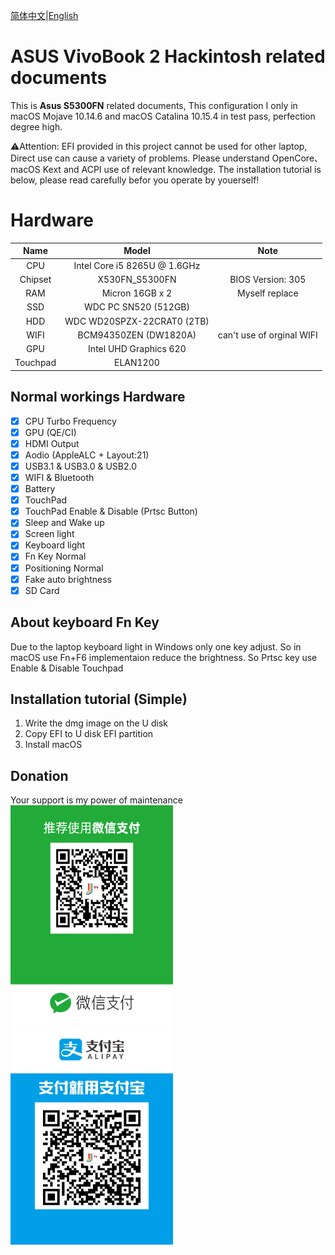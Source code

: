 
[简体中文](README.md)|[English](README_en.md)

# ASUS VivoBook 2 Hackintosh related documents

This is **Asus S5300FN** related documents, This configuration I only in macOS Mojave 10.14.6 and macOS Catalina 10.15.4 in test pass, perfection degree high.

⚠️️️Attention: EFI provided in this project cannot be used for other laptop, Direct use can cause a variety of problems. Please understand OpenCore、macOS Kext and ACPI use of relevant knowledge. The installation tutorial is below, please read carefully befor you operate by youerself!

# Hardware

|Name|Model|Note
:-:|:-:|:-:
|CPU|Intel Core i5 8265U @ 1.6GHz
|Chipset|X530FN_S5300FN|BIOS Version: 305
|RAM|Micron 16GB x 2|Myself replace
|SSD|WDC PC SN520 (512GB)
|HDD|WDC WD20SPZX-22CRAT0 (2TB)
|WIFI|BCM94350ZEN (DW1820A)|can't use of orginal WIFI 
|GPU|Intel UHD Graphics 620
|Touchpad|ELAN1200

## Normal workings Hardware

- [x] CPU Turbo Frequency
- [x] GPU (QE/CI)
- [x] HDMI Output
- [x] Aodio (AppleALC + Layout:21)
- [x] USB3.1 & USB3.0 & USB2.0
- [x] WIFI & Bluetooth
- [x] Battery
- [x] TouchPad
- [x] TouchPad Enable & Disable (Prtsc Button)
- [x] Sleep and Wake up
- [x] Screen light
- [x] Keyboard light
- [x] Fn Key Normal
- [x] Positioning Normal
- [x] Fake auto brightness
- [x] SD Card

## About keyboard Fn Key

Due to the laptop keyboard light in Windows only one key adjust. So in macOS use Fn+F6 implementaion reduce the brightness. So Prtsc key use Enable & Disable Touchpad

## Installation tutorial (Simple)

1. Write the dmg image on the U disk
2. Copy EFI to U disk EFI partition
3. Install macOS

## Donation

Your support is my power of maintenance
<br/>
<img src="https://raw.githubusercontent.com/Jie2GG/Image/master/WeChat.png" width="260" height="350" alt="微信二维码"/>
<img src="https://raw.githubusercontent.com/Jie2GG/Image/master/AliPlay.png" width="260" height="350" alt="支付宝二维码"/>
